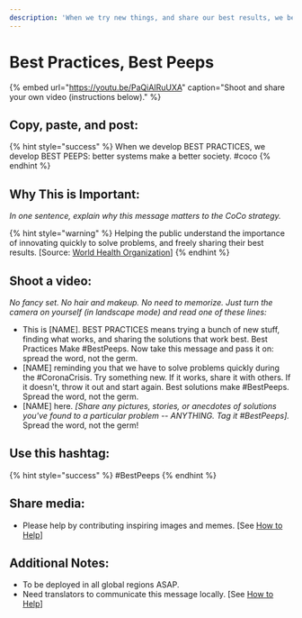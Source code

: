```yaml
---
description: 'When we try new things, and share our best results, we become our best peeps.'
---
```


# Best Practices, Best Peeps

{% embed url="https://youtu.be/PaQiAIRuUXA" caption="Shoot and share your own video \(instructions below\)." %}

## Copy, paste, and post:

{% hint style="success" %}
When we develop BEST PRACTICES, we develop BEST PEEPS: better systems make a better society. \#coco
{% endhint %}

## Why This is Important:

_In one sentence, explain why this message matters to the CoCo strategy._

{% hint style="warning" %}
Helping the public understand the importance of innovating quickly to solve problems, and freely sharing their best results. \[Source: [World Health Organization](https://www.who.int/publications-detail/outbreak-communication-best-practices-for-communicating-with-the-public-during-an-outbreak)\]
{% endhint %}

## Shoot a video:

_No fancy set. No hair and makeup. No need to memorize. Just turn the camera on yourself \(in landscape mode\) and read one of these lines:_

* This is \[NAME\]. BEST PRACTICES means trying a bunch of new stuff, finding what works, and sharing the solutions that work best. Best Practices Make \#BestPeeps. Now take this message and pass it on: spread the word, not the germ. 
* \[NAME\] reminding you that we have to solve problems quickly during the \#CoronaCrisis. Try something new. If it works, share it with others. If it doesn't, throw it out and start again. Best solutions make \#BestPeeps. Spread the word, not the germ. 
* \[NAME\] here. _\[Share any pictures, stories, or anecdotes of solutions you've found to a particular problem -- ANYTHING. Tag it \#BestPeeps\]._ Spread the word, not the germ!

## Use this hashtag:

{% hint style="success" %}
\#BestPeeps
{% endhint %}

## Share media:

* Please help by contributing inspiring images and memes. \[See [How to Help](../how-to-help.md)\]

## Additional Notes:

* To be deployed in all global regions ASAP.
* Need translators to communicate this message locally. \[See [How to Help](../how-to-help.md)\]

